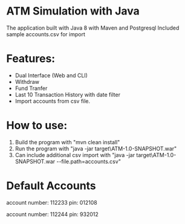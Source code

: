 # ATM Simulation with Java

The application built with Java 8 with Maven and Postgresql 
Included sample accounts.csv for import

# Features:

- Dual Interface (Web and CLI)
- Withdraw 
- Fund Tranfer
- Last 10 Transaction History with date filter
- Import accounts from csv file.

# How to use: 

1. Build the program with "mvn clean install"
2. Run the program with "java -jar target\ATM-1.0-SNAPSHOT.war"
3. Can include additional csv import with "java -jar target\ATM-1.0-SNAPSHOT.war --file.path=accounts.csv"

# Default Accounts

account number: 112233
pin: 012108

account number: 112244
pin: 932012